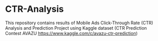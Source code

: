 # CTR-Analysis
This repository contains results of Mobile Ads Click-Through Rate (CTR) Analysis and Prediction Project using Kaggle dataset (CTR Prediction Contest AVAZU https://www.kaggle.com/c/avazu-ctr-prediction)
